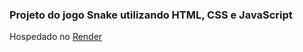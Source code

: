 ### Projeto do jogo Snake utilizando HTML, CSS e JavaScript

Hospedado no [Render](https://snake-web-b1t1.onrender.com/)
